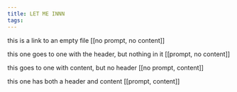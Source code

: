 ```yaml
---
title: LET ME INNN
tags:
---
```

this is a link to an empty file [[no prompt, no content]]

this one goes to one with the header, but nothing in it [[prompt, no content]]

this goes to one with content, but no header [[no prompt, content]]

this one has both a header and content [[prompt, content]]
